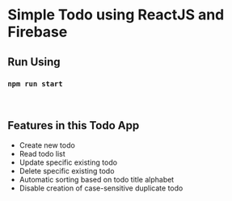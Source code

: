 # Simple Todo using ReactJS and Firebase

## Run Using

### `npm run start`

<br/>

## Features in this Todo App

- Create new todo
- Read todo list
- Update specific existing todo
- Delete specific existing todo
- Automatic sorting based on todo title alphabet
- Disable creation of case-sensitive duplicate todo

